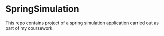 # SpringSimulation

This repo contains project of a spring simulation application carried out as part of my coursework. 
